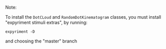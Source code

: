 Note:

To install the `DotCLoud` and `RandomDotKinematogram` classes, you must install "expyriment stimuli extras", by running:

    expyriment -D
	
and choosing the "master" branch


